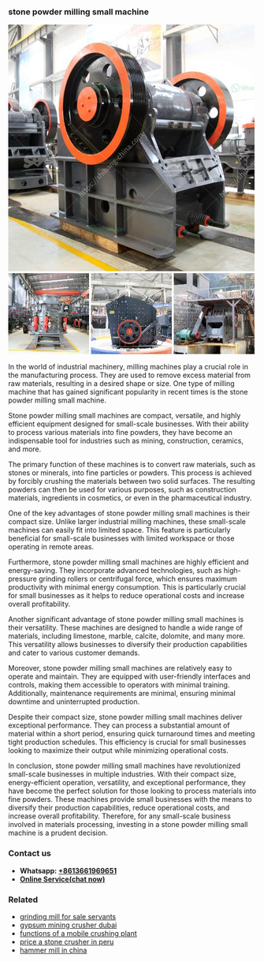 <h3>stone powder milling small machine</h3><img src='1708408693.jpg' alt=''><p>In the world of industrial machinery, milling machines play a crucial role in the manufacturing process. They are used to remove excess material from raw materials, resulting in a desired shape or size. One type of milling machine that has gained significant popularity in recent times is the stone powder milling small machine.</p><p>Stone powder milling small machines are compact, versatile, and highly efficient equipment designed for small-scale businesses. With their ability to process various materials into fine powders, they have become an indispensable tool for industries such as mining, construction, ceramics, and more.</p><p>The primary function of these machines is to convert raw materials, such as stones or minerals, into fine particles or powders. This process is achieved by forcibly crushing the materials between two solid surfaces. The resulting powders can then be used for various purposes, such as construction materials, ingredients in cosmetics, or even in the pharmaceutical industry.</p><p>One of the key advantages of stone powder milling small machines is their compact size. Unlike larger industrial milling machines, these small-scale machines can easily fit into limited space. This feature is particularly beneficial for small-scale businesses with limited workspace or those operating in remote areas.</p><p>Furthermore, stone powder milling small machines are highly efficient and energy-saving. They incorporate advanced technologies, such as high-pressure grinding rollers or centrifugal force, which ensures maximum productivity with minimal energy consumption. This is particularly crucial for small businesses as it helps to reduce operational costs and increase overall profitability.</p><p>Another significant advantage of stone powder milling small machines is their versatility. These machines are designed to handle a wide range of materials, including limestone, marble, calcite, dolomite, and many more. This versatility allows businesses to diversify their production capabilities and cater to various customer demands.</p><p>Moreover, stone powder milling small machines are relatively easy to operate and maintain. They are equipped with user-friendly interfaces and controls, making them accessible to operators with minimal training. Additionally, maintenance requirements are minimal, ensuring minimal downtime and uninterrupted production.</p><p>Despite their compact size, stone powder milling small machines deliver exceptional performance. They can process a substantial amount of material within a short period, ensuring quick turnaround times and meeting tight production schedules. This efficiency is crucial for small businesses looking to maximize their output while minimizing operational costs.</p><p>In conclusion, stone powder milling small machines have revolutionized small-scale businesses in multiple industries. With their compact size, energy-efficient operation, versatility, and exceptional performance, they have become the perfect solution for those looking to process materials into fine powders. These machines provide small businesses with the means to diversify their production capabilities, reduce operational costs, and increase overall profitability. Therefore, for any small-scale business involved in materials processing, investing in a stone powder milling small machine is a prudent decision.</p><h3>Contact us</h3><ul><li><strong>Whatsapp:&nbsp;<a href="https://wa.me/8613661969651">+8613661969651</a></strong></li><li><a href="https://swt.shibang-china.com/?git&amp;zhl&amp;stone powder milling small machine"><strong>Online Service(chat now)</strong></a></li></ul><h3>Related</h3><ul><li><a href='grinding mill for sale servants.md'>grinding mill for sale servants</a></li><li><a href='gypsum mining crusher dubai.md'>gypsum mining crusher dubai</a></li><li><a href='functions of a mobile crushing plant.md'>functions of a mobile crushing plant</a></li><li><a href='price a stone crusher in peru.md'>price a stone crusher in peru</a></li><li><a href='hammer mill in china.md'>hammer mill in china</a></li></ul>